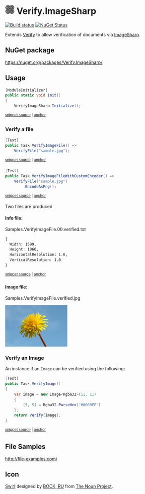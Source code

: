 # <img src="/src/icon.png" height="30px"> Verify.ImageSharp

[![Build status](https://ci.appveyor.com/api/projects/status/o30f8u47l7vv5844?svg=true)](https://ci.appveyor.com/project/SimonCropp/Verify-ImageSharp)
[![NuGet Status](https://img.shields.io/nuget/v/Verify.ImageSharp.svg)](https://www.nuget.org/packages/Verify.ImageSharp/)

Extends [Verify](https://github.com/VerifyTests/Verify) to allow verification of documents via [ImageSharp](https://github.com/SixLabors/ImageSharp).


## NuGet package

https://nuget.org/packages/Verify.ImageSharp/


## Usage

<!-- snippet: enable -->
<a id='snippet-enable'></a>
```cs
[ModuleInitializer]
public static void Init()
{
    VerifyImageSharp.Initialize();
```
<sup><a href='/src/Tests/ModuleInit.cs#L3-L10' title='Snippet source file'>snippet source</a> | <a href='#snippet-enable' title='Start of snippet'>anchor</a></sup>
<!-- endSnippet -->


### Verify a file

<!-- snippet: VerifyImageFile -->
<a id='snippet-verifyimagefile'></a>
```cs
[Test]
public Task VerifyImageFile() =>
    VerifyFile("sample.jpg");
```
<sup><a href='/src/Tests/Samples.cs#L7-L13' title='Snippet source file'>snippet source</a> | <a href='#snippet-verifyimagefile' title='Start of snippet'>anchor</a></sup>
<a id='snippet-verifyimagefile-1'></a>
```cs
[Test]
public Task VerifyImageFileWithCustomEncoder() =>
    VerifyFile("sample.jpg")
        .EncodeAsPng();
```
<sup><a href='/src/Tests/Samples.cs#L15-L22' title='Snippet source file'>snippet source</a> | <a href='#snippet-verifyimagefile-1' title='Start of snippet'>anchor</a></sup>
<!-- endSnippet -->

Two files are produced


#### Info file:

Samples.VerifyImageFile.00.verified.txt

<!-- snip2pet: Samples.VerifyImageFile.00.verified.txt -->
<a id='snippet-Samples.VerifyImageFile.00.verified.txt'></a>
```txt
{
  Width: 1599,
  Height: 1066,
  HorizontalResolution: 1.0,
  VerticalResolution: 1.0
}
```
<sup><a href='/src/Tests/Samples.VerifyImageFile.00.verified.txt#L1-L6' title='Snippet source file'>snippet source</a> | <a href='#snippet-Samples.VerifyImageFile.00.verified.txt' title='Start of snippet'>anchor</a></sup>
<!-- endSnippet -->


#### Image file:

Samples.VerifyImageFile.verified.jpg

<img src="/src/Tests/Samples.VerifyImageFile.verified.jpg" width="200px">


### Verify an Image

An instance if an `Image` can be verified using the following:

<!-- snippet: VerifyImage -->
<a id='snippet-verifyimage'></a>
```cs
[Test]
public Task VerifyImage()
{
    var image = new Image<Rgba32>(11, 11)
    {
        [5, 5] = Rgba32.ParseHex("#0000FF")
    };
    return Verify(image);
}
```
<sup><a href='/src/Tests/Samples.cs#L24-L36' title='Snippet source file'>snippet source</a> | <a href='#snippet-verifyimage' title='Start of snippet'>anchor</a></sup>
<!-- endSnippet -->


## File Samples

http://file-examples.com/



## Icon

[Swirl](https://thenounproject.com/term/pattern/2719636/) designed by [BÖCK, RU](https://thenounproject.com/titaniclast/) from [The Noun Project](https://thenounproject.com).
